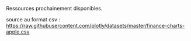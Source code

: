 Ressources prochainement disponibles. 


source au format csv : https://raw.githubusercontent.com/plotly/datasets/master/finance-charts-apple.csv
